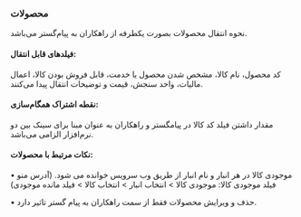 ### محصولات

نحوه انتقال محصولات بصورت یکطرفه از راهکاران به پیام‌گستر می‌باشد.

#### فیلدهای قابل انتقال:

کد محصول، نام کالا، مشخص شدن محصول یا خدمت، قابل فروش بودن کالا، اعمال مالیات، واحد سنجش، قیمت و توضیحات انتقال پیدا می‌کنند. 

#### نقطه اشتراک همگام‌سازی:

مقدار داشتن فیلد کد کالا در پیامگستر و راهکاران به عنوان مبنا برای سینک بین دو نرم‌افزار الزامی می‌باشد.

#### نکات مرتبط با محصولات:

•	موجودی کالا در هر انبار و نام انبار از طریق وب سرویس خوانده می شود. (آدرس منو فیلد موجودی کالا: موجودی کالا >  انتخاب انبار >  انتخاب کالا >  فیلد مانده موجودی)

•	حذف و ویرایش محصولات فقط از سمت راهکاران به پیام گستر تاثیر دارد.
